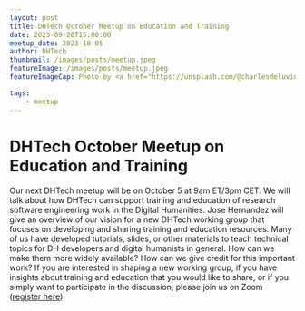 ```yaml
---
layout: post
title: DHTech October Meetup on Education and Training
date: 2023-09-28T15:00:00
meetup_date: 2023-10-05
author: DHTech
thumbnail: /images/posts/meetup.jpeg
featureImage: /images/posts/meetup.jpeg
featureImageCap: Photo by <a href="https://unsplash.com/@charlesdeluvio?utm_source=unsplash&utm_medium=referral&utm_content=creditCopyText">charlesdeluvio</a> on <a href="https://unsplash.com/photos/wn7dOzUh3Rs?utm_source=unsplash&utm_medium=referral&utm_content=creditCopyText">Unsplash</a>

tags:
    - meetup
---
```


# DHTech October Meetup on Education and Training

Our next DHTech meetup will be on October 5 at 9am ET/3pm CET. We will talk about how DHTech can support training and education of research software engineering work in the Digital Humanities. Jose Hernandez will give an overview of our vision for a new DHTech working group that focuses on developing and sharing training and education resources. Many of us have developed tutorials, slides, or other materials to teach technical topics for DH developers and digital humanists in general. How can we make them more widely available? How can we give credit for this important work? If you are interested in shaping a new working group, if you have insights about training and education that you would like to share, or if you simply want to participate in the discussion, please join us on Zoom ([register here](https://asu.zoom.us/meeting/register/tZcudOuvpjwvGdELJY68c9e2JQdYiyRok3bZ)).